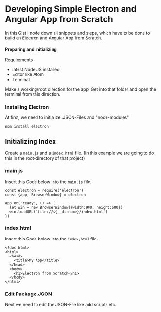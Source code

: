 # Developing Simple Electron and Angular App from Scratch

In this Gist I node down all snippets and steps, which have to be done to build an Electron and Angular App from Scratch. 

#### Preparing and Initializing

Requirements
- latest Node.JS installed
- Editor like Atom
- Terminal

Make a working/root direction for the app. Get into that folder and open the terminal from this direction. 

### Installing Electron

At first, we need to initialize .JSON-Files and "node-modules"

``` npm install electron ``` 

## Initializing Index

Create a `main.js` and a `index.html` file. (In this example we are going to do this in the root-directory of that project)

### main.js

Insert this Code below into the `main.js` file. 
``` 
const electron = require('electron')
const {app, BrowserWindow} = electron

app.on('ready', () => {
  let win = new BrowserWindow({width:900, height:600})
  win.loadURL(`file://${__dirname}/index.html`)
})
```

### index.html

Insert this Code below into the `index,html` file. 
 
``` 
<!doc html>
<html>
  <head>
    <title>My App</title>
  </head>
  <body>
    <h1>Electron from Scratch</h1>
  </body>
</html>

```

### Edit Package.JSON

Next we need to edit the JSON-File like add scripts etc. 

